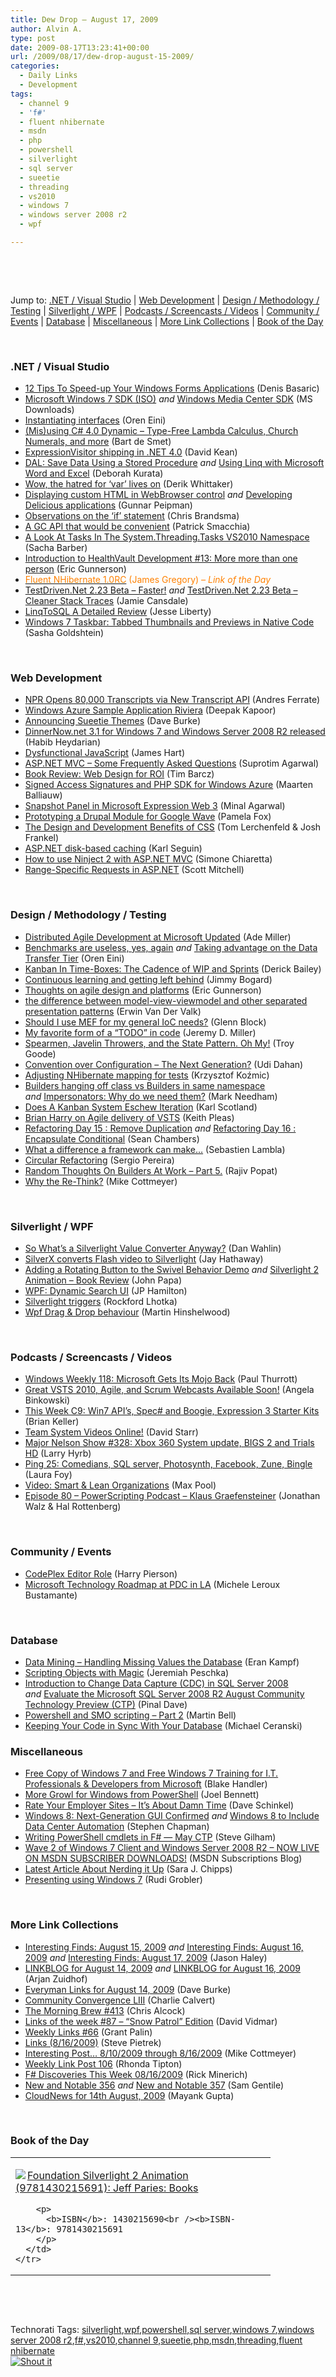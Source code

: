 ```yaml
---
title: Dew Drop – August 17, 2009
author: Alvin A.
type: post
date: 2009-08-17T13:23:41+00:00
url: /2009/08/17/dew-drop-august-15-2009/
categories:
  - Daily Links
  - Development
tags:
  - channel 9
  - 'f#'
  - fluent nhibernate
  - msdn
  - php
  - powershell
  - silverlight
  - sql server
  - sueetie
  - threading
  - vs2010
  - windows 7
  - windows server 2008 r2
  - wpf

---
```

&#160;

&#160;

Jump to: [.NET / Visual Studio][1] | [Web Development][2] | [Design / Methodology / Testing][3] | [Silverlight / WPF][4] | [Podcasts / Screencasts / Videos][5] | [Community / Events][6] | [Database][7] | [Miscellaneous][8] | [More Link Collections][9] | [Book of the Day][10] 

&#160;

### <a name="dotnet"></a>.NET / Visual Studio

  * [12 Tips To Speed-up Your Windows Forms Applications][11] (Denis Basaric) 
  * [Microsoft Windows 7 SDK (ISO)][12] _and_&#160;[Windows Media Center SDK][13] (MS Downloads) 
  * [Instantiating interfaces][14] (Oren Eini) 
  * [(Mis)using C# 4.0 Dynamic – Type-Free Lambda Calculus, Church Numerals, and more][15] (Bart de Smet) 
  * [ExpressionVisitor shipping in .NET 4.0][16] (David Kean) 
  * [DAL: Save Data Using a Stored Procedure][17] _and_&#160;[Using Linq with Microsoft Word and Excel][18] (Deborah Kurata) 
  * [Wow, the hatred for ‘var’ lives on][19] (Derik Whittaker) 
  * [Displaying custom HTML in WebBrowser control][20] _and_&#160;[Developing Delicious applications][21] (Gunnar Peipman) 
  * [Observations on the ‘if’ statement][22] (Chris Brandsma) 
  * [A GC API that would be convenient][23] (Patrick Smacchia) 
  * [A Look At Tasks In The System.Threading.Tasks VS2010 Namespace][24] (Sacha Barber) 
  * [Introduction to HealthVault Development #13: More more than one person][25] (Eric Gunnerson) 
  * [<font color="#ff8000">Fluent NHibernate 1.0RC</font>][26] <font color="#ff8000">(James Gregory) <em>– Link of the Day</em></font> 
  * [TestDriven.Net 2.23 Beta – Faster!][27] _and_&#160;[TestDriven.Net 2.23 Beta – Cleaner Stack Traces][28] (Jamie Cansdale) 
  * [LinqToSQL A Detailed Review][29] (Jesse Liberty) 
  * [Windows 7 Taskbar: Tabbed Thumbnails and Previews in Native Code][30] (Sasha Goldshtein) 

&#160;

### <a name="web"></a>Web Development

  * [NPR Opens 80,000 Transcripts via New Transcript API][31] (Andres Ferrate) 
  * [Windows Azure Sample Application Riviera][32] (Deepak Kapoor) 
  * [Announcing Sueetie Themes][33] (Dave Burke) 
  * [DinnerNow.net 3.1 for Windows 7 and Windows Server 2008 R2 released][34] (Habib Heydarian) 
  * [Dysfunctional JavaScript][35] (James Hart) 
  * [ASP.NET MVC &#8211; Some Frequently Asked Questions][36] (Suprotim Agarwal) 
  * [Book Review: Web Design for ROI][37] (Tim Barcz) 
  * [Signed Access Signatures and PHP SDK for Windows Azure][38] (Maarten Balliauw) 
  * [Snapshot Panel in Microsoft Expression Web 3][39] (Minal Agarwal) 
  * [Prototyping a Drupal Module for Google Wave][40] (Pamela Fox) 
  * [The Design and Development Benefits of CSS][41] (Tom Lerchenfeld & Josh Frankel) 
  * [ASP.NET disk-based caching][42] (Karl Seguin) 
  * [How to use Ninject 2 with ASP.NET MVC][43] (Simone Chiaretta) 
  * [Range-Specific Requests in ASP.NET][44] (Scott Mitchell) 

&#160;

### <a name="design"></a>Design / Methodology / Testing

  * [Distributed Agile Development at Microsoft Updated][45] (Ade Miller) 
  * [Benchmarks are useless, yes, again][46] _and_&#160;[Taking advantage on the Data Transfer Tier][47] (Oren Eini) 
  * [Kanban In Time-Boxes: The Cadence of WIP and Sprints][48] (Derick Bailey) 
  * [Continuous learning and getting left behind][49] (Jimmy Bogard) 
  * [Thoughts on agile design and platforms][50] (Eric Gunnerson) 
  * [the difference between model-view-viewmodel and other separated presentation patterns][51] (Erwin Van Der Valk) 
  * [Should I use MEF for my general IoC needs?][52] (Glenn Block) 
  * [My favorite form of a “TODO” in code][53] (Jeremy D. Miller) 
  * [Spearmen, Javelin Throwers, and the State Pattern. Oh My!][54] (Troy Goode) 
  * [Convention over Configuration – The Next Generation?][55] (Udi Dahan) 
  * [Adjusting NHibernate mapping for tests][56] (Krzysztof Koźmic) 
  * [Builders hanging off class vs Builders in same namespace][57] _and_&#160;[Impersonators: Why do we need them?][58] (Mark Needham) 
  * [Does A Kanban System Eschew Iteration][59] (Karl Scotland) 
  * [Brian Harry on Agile delivery of VSTS][60] (Keith Pleas) 
  * [Refactoring Day 15 : Remove Duplication][61] _and_&#160;[Refactoring Day 16 : Encapsulate Conditional][62] (Sean Chambers) 
  * [What a difference a framework can make…][63] (Sebastien Lambla) 
  * [Circular Refactoring][64] (Sergio Pereira) 
  * [Random Thoughts On Builders At Work &#8211; Part 5.][65] (Rajiv Popat) 
  * [Why the Re-Think?][66] (Mike Cottmeyer) 

&#160;

### <a name="silverlight"></a>Silverlight / WPF

  * [So What’s a Silverlight Value Converter Anyway?][67] (Dan Wahlin) 
  * [SilverX converts Flash video to Silverlight][68] (Jay Hathaway) 
  * [Adding a Rotating Button to the Swivel Behavior Demo][69] _and_&#160;[Silverlight 2 Animation – Book Review][70] (John Papa) 
  * [WPF: Dynamic Search UI][71] (JP Hamilton) 
  * [Silverlight triggers][72] (Rockford Lhotka) 
  * [Wpf Drag & Drop behaviour][73] (Martin Hinshelwood) 

&#160;

### <a name="podcasts"></a>Podcasts / Screencasts / Videos

  * [Windows Weekly 118: Microsoft Gets Its Mojo Back][74] (Paul Thurrott) 
  * [Great VSTS 2010, Agile, and Scrum Webcasts Available Soon!][75] (Angela Binkowski) 
  * [This Week C9: Win7 API&#8217;s, Spec# and Boogie, Expression 3 Starter Kits][76] (Brian Keller) 
  * [Team System Videos Online!][77] (David Starr) 
  * [Major Nelson Show #328: Xbox 360 System update, BIGS 2 and Trials HD][78] (Larry Hyrb) 
  * [Ping 25: Comedians, SQL server, Photosynth, Facebook, Zune, Bingle][79] (Laura Foy) 
  * [Video: Smart & Lean Organizations][80] (Max Pool) 
  * [Episode 80 &#8211; PowerScripting Podcast &#8211; Klaus Graefensteiner][81] (Jonathan Walz & Hal Rottenberg) 

&#160;

### <a name="events"></a>Community / Events

  * [CodePlex Editor Role][82] (Harry Pierson) 
  * [Microsoft Technology Roadmap at PDC in LA][83] (Michele Leroux Bustamante) 

&#160;

### <a name="db"></a>Database

  * [Data Mining – Handling Missing Values the Database][84] (Eran Kampf) 
  * [Scripting Objects with Magic][85] (Jeremiah Peschka) 
  * [Introduction to Change Data Capture (CDC) in SQL Server 2008][86] _and_&#160;[Evaluate the Microsoft SQL Server 2008 R2 August Community Technology Preview (CTP)][87] (Pinal Dave) 
  * [Powershell and SMO scripting – Part 2][88] (Martin Bell) 
  * [Keeping Your Code in Sync With Your Database][89] (Michael Ceranski) 

<a name="sp"></a>

### <a name="misc"></a>Miscellaneous

  * [Free Copy of Windows 7 and Free Windows 7 Training for I.T. Professionals & Developers from Microsoft][90] (Blake Handler) 
  * [More Growl for Windows from PowerShell][91] (Joel Bennett) 
  * [Rate Your Employer Sites – It’s About Damn Time][92] (Dave Schinkel) 
  * [Windows 8: Next-Generation GUI Confirmed][93] _and_&#160;[Windows 8 to Include Data Center Automation][94] (Stephen Chapman) 
  * [Writing PowerShell cmdlets in F# &#8212; May CTP][95] (Steve Gilham) 
  * [Wave 2 of Windows 7 Client and Windows Server 2008 R2 &#8211; NOW LIVE ON MSDN SUBSCRIBER DOWNLOADS!][96] (MSDN Subscriptions Blog) 
  * [Latest Article About Nerding it Up][97] (Sara J. Chipps) 
  * [Presenting using Windows 7][98] (Rudi Grobler) 

&#160;

### <a name="links"></a>More Link Collections

  * [Interesting Finds: August 15, 2009][99] _and_&#160;[Interesting Finds: August 16, 2009][100] _and_&#160;[Interesting Finds: August 17, 2009][101] (Jason Haley) 
  * [LINKBLOG for August 14, 2009][102] _and_&#160;[LINKBLOG for August 16, 2009][103] (Arjan Zuidhof) 
  * [Everyman Links for August 14, 2009][104] (Dave Burke) 
  * [Community Convergence LIII][105] (Charlie Calvert) 
  * [The Morning Brew #413][106] (Chris Alcock) 
  * [Links of the week #87 &#8211; “Snow Patrol” Edition][107] (David Vidmar) 
  * [Weekly Links #66][108] (Grant Palin) 
  * [Links (8/16/2009)][109] (Steve Pietrek) 
  * [Interesting Post&#8230; 8/10/2009 through 8/16/2009][110] (Mike Cottmeyer) 
  * [Weekly Link Post 106][111] (Rhonda Tipton) 
  * [F# Discoveries This Week 08/16/2009][112] (Rick Minerich) 
  * [New and Notable 356][113] _and_&#160;[New and Notable 357][114] (Sam Gentile) 
  * [CloudNews for 14th August, 2009][115] (Mayank Gupta) 

&#160;

### <a name="book"></a>Book of the Day

<div style="padding-bottom: 0px; margin: 0px; padding-left: 0px; padding-right: 0px; display: inline; float: none; padding-top: 0px" id="scid:7dc1bd33-94bd-46fd-a20b-0131235bcd47:a80216a0-8438-46f5-af10-2cbde2c7643e" class="wlWriterSmartContent">
  <table cellspacing="0" cellpadding="2" width="400" border="0" unselectable="on">
    <tr>
      <td valign="top" width="400">
        <p>
          <a title="Foundation Silverlight 2 Animation (9781430215691): Jeff Paries: Books" href="http://www.amazon.com/exec/obidos/ASIN/1430215690/alvinashcraft-20"><img data-recalc-dims="1" decoding="async" src="https://i0.wp.com/images.amazon.com/images/P/1430215690.01.MZZZZZZZ.jpg?w=660" border="0" align="left" style="float:left" />Foundation Silverlight 2 Animation (9781430215691): Jeff Paries: Books</a>
        </p>
        
        <p>
          <b>ISBN</b>: 1430215690<br /><b>ISBN-13</b>: 9781430215691
        </p>
      </td>
    </tr>
  </table>
</div>

&#160;

<div style="padding-bottom: 0px; margin: 0px; padding-left: 0px; padding-right: 0px; display: inline; float: none; padding-top: 0px" id="scid:C16BAC14-9A3D-4c50-9394-FBFEF7A93539:7186a7c3-4179-449b-9a26-6bd5167dd7c3" class="wlWriterSmartContent">
  <!--dotnetkickit-->
</div>

&#160;

<div style="padding-bottom: 0px; margin: 0px; padding-left: 0px; padding-right: 0px; display: inline; float: none; padding-top: 0px" id="scid:0767317B-992E-4b12-91E0-4F059A8CECA8:7fba2468-2ce7-4984-b932-4ae0831ee252" class="wlWriterSmartContent">
  Technorati Tags: <a href="http://technorati.com/tags/silverlight" rel="tag">silverlight</a>,<a href="http://technorati.com/tags/wpf" rel="tag">wpf</a>,<a href="http://technorati.com/tags/powershell" rel="tag">powershell</a>,<a href="http://technorati.com/tags/sql+server" rel="tag">sql server</a>,<a href="http://technorati.com/tags/windows+7" rel="tag">windows 7</a>,<a href="http://technorati.com/tags/windows+server+2008+r2" rel="tag">windows server 2008 r2</a>,<a href="http://technorati.com/tags/f%23" rel="tag">f#</a>,<a href="http://technorati.com/tags/vs2010" rel="tag">vs2010</a>,<a href="http://technorati.com/tags/channel+9" rel="tag">channel 9</a>,<a href="http://technorati.com/tags/sueetie" rel="tag">sueetie</a>,<a href="http://technorati.com/tags/php" rel="tag">php</a>,<a href="http://technorati.com/tags/msdn" rel="tag">msdn</a>,<a href="http://technorati.com/tags/threading" rel="tag">threading</a>,<a href="http://technorati.com/tags/fluent+nhibernate" rel="tag">fluent nhibernate</a>
</div>

<div class="wlWriterHeaderFooter" style="margin:0px; padding:0px 0px 0px 0px;">
  <div class="shoutIt">
    <a rev="vote-for" href="http://dotnetshoutout.com/Submit?url=http%3a%2f%2fwww.alvinashcraft.com%2f2009%2f08%2f17%2fdew-drop-august-15-2009%2f&title=Dew+Drop+-+August+17%2c+2009"><img decoding="async" alt="Shout it" src="http://dotnetshoutout.com/image.axd?url=https://morningdew-bpc6g3a0fgaxdxcu.eastus2-01.azurewebsites.net/2009/08/17/dew-drop-august-15-2009/" style="border:0px" /></a>
  </div>
</div>

 [1]: https://morningdew-bpc6g3a0fgaxdxcu.eastus2-01.azurewebsites.net/#dotnet
 [2]: https://morningdew-bpc6g3a0fgaxdxcu.eastus2-01.azurewebsites.net/#web
 [3]: https://morningdew-bpc6g3a0fgaxdxcu.eastus2-01.azurewebsites.net/#design
 [4]: https://morningdew-bpc6g3a0fgaxdxcu.eastus2-01.azurewebsites.net/#silverlight
 [5]: https://morningdew-bpc6g3a0fgaxdxcu.eastus2-01.azurewebsites.net/#podcasts
 [6]: https://morningdew-bpc6g3a0fgaxdxcu.eastus2-01.azurewebsites.net/#events
 [7]: https://morningdew-bpc6g3a0fgaxdxcu.eastus2-01.azurewebsites.net/#db
 [8]: https://morningdew-bpc6g3a0fgaxdxcu.eastus2-01.azurewebsites.net/#misc
 [9]: https://morningdew-bpc6g3a0fgaxdxcu.eastus2-01.azurewebsites.net/#links
 [10]: https://morningdew-bpc6g3a0fgaxdxcu.eastus2-01.azurewebsites.net/#book
 [11]: http://devcomponents.com/blog/?p=361
 [12]: http://feedproxy.google.com/~r/MicrosoftDownloadCenter/~3/_iQB_QaFgwE/details.aspx
 [13]: http://feedproxy.google.com/~r/MicrosoftDownloadCenter/~3/gtlkQaHHnCU/details.aspx
 [14]: http://feedproxy.google.com/~r/AyendeRahien/~3/YIETZN8jMy0/instantiating-interfaces.aspx
 [15]: http://community.bartdesmet.net/blogs/bart/archive/2009/08/17/mis-using-c-4-0-dynamic-type-free-lambda-calculus-church-numerals-and-more.aspx
 [16]: http://davesbox.com/archive/2009/08/14/expressionvisitor-shipping-in-net-4-0.aspx
 [17]: http://msmvps.com/blogs/deborahk/archive/2009/08/14/dal-save-data-using-a-stored-procedure.aspx
 [18]: http://msmvps.com/blogs/deborahk/archive/2009/08/14/using-linq-with-microsoft-word-and-excel.aspx
 [19]: http://feedproxy.google.com/~r/Devlicious/~3/ctmMZmm6p2I/wow-the-hatred-for-var-lives-on.aspx
 [20]: http://feedproxy.google.com/~r/gunnarpeipman/~3/_8e71Xt_e9Q/displaying-custom-html-in-webbrowser-control.aspx
 [21]: http://feedproxy.google.com/~r/gunnarpeipman/~3/jXr1g0LgMA4/developing-delicious-applications.aspx
 [22]: http://elegantcode.com/2009/08/14/observations-on-the-if-statement/
 [23]: http://codebetter.com/blogs/patricksmacchia/archive/2009/08/17/a-gc-api-that-would-be-convenient.aspx
 [24]: http://sachabarber.net/?p=528
 [25]: http://blogs.msdn.com/ericgu/archive/2009/08/14/introduction-to-healthvault-development-13-more-more-than-one-person.aspx
 [26]: http://feedproxy.google.com/~r/JamesGregory/~3/7YyucMjSzZ4/
 [27]: http://weblogs.asp.net/nunitaddin/archive/2009/08/14/testdriven-net-2-23-beta-faster.aspx
 [28]: http://weblogs.asp.net/nunitaddin/archive/2009/08/14/testdriven-net-2-23-beta-cleaner-stack-traces.aspx
 [29]: http://feedproxy.google.com/~r/JesseLiberty-SilverlightGeek/~3/SQ8IG6awg14/linqtosql-a-detailed-review.aspx
 [30]: http://feeds.dzone.com/~r/zones/dotnet/~3/aSoN6T-v-oU/windows-7-taskbar-tabbed
 [31]: http://feedproxy.google.com/~r/ProgrammableWeb/~3/azyTQoUoVN0/
 [32]: http://feedproxy.google.com/~r/OneDotNetWay/~3/wSBayQHO000/
 [33]: http://feedproxy.google.com/~r/DaveBurke/~3/uJOxAjdhoSI/post.aspx
 [34]: http://blogs.msdn.com/habibh/archive/2009/08/17/dinnernow-net-3-1-for-windows-7-and-windows-server-2008-r2-released.aspx
 [35]: http://blogs.ipona.com/james/archive/2009/08/14/8566.aspx
 [36]: http://feedproxy.google.com/~r/netCurryRecentArticles/~3/v9Ts_hvhk6Y/ShowArticle.aspx
 [37]: http://feedproxy.google.com/~r/Devlicious/~3/Gv6L3-IGF98/book-review-web-design-for-roi.aspx
 [38]: http://blog.maartenballiauw.be/post.aspx?id=5a101fe6-5427-4e7d-9b4f-7b6d4d80be4c
 [39]: http://feedproxy.google.com/~r/netCurryRecentArticles/~3/NPSTfyeGhjE/ShowArticle.aspx
 [40]: http://feedproxy.google.com/~r/GoogleWaveDeveloperBlog/~3/b9Ss2YewOhw/prototyping-drupal-module-for-google.html
 [41]: http://www.thycotic.com/the-design-and-development-benefits-of-css
 [42]: http://codebetter.com/blogs/karlseguin/archive/2009/08/15/asp-net-disk-based-caching.aspx
 [43]: http://feedproxy.google.com/~r/Codeclimber/~3/mHJ464BI9W4/how-to-use-ninject-2-with-asp.net-mvc.aspx
 [44]: http://feedproxy.google.com/~r/ScottOnWriting/~3/h-8dJ7HAuvY/13917.aspx
 [45]: http://www.ademiller.com/blogs/tech/2009/08/distributed-agile-development-at-microsoft-updated/?&owa_from=feed&owa_sid=
 [46]: http://feedproxy.google.com/~r/AyendeRahien/~3/txml6wT4wDk/benchmarks-are-useless-yes-again.aspx
 [47]: http://feedproxy.google.com/~r/AyendeRahien/~3/OMreGOJu78s/taking-advantage-on-the-data-transfer-tier.aspx
 [48]: http://feedproxy.google.com/~r/LosTechies/~3/SMoenGqcZKc/kanban-in-time-boxes-the-cadence-of-wip-and-sprints.aspx
 [49]: http://feedproxy.google.com/~r/LosTechies/~3/zjetSsvt5wY/continuous-learning-and-getting-left-behind.aspx
 [50]: http://blogs.msdn.com/ericgu/archive/2009/08/14/thoughts-on-agile-design-and-platforms.aspx
 [51]: http://blogs.msdn.com/erwinvandervalk/archive/2009/08/14/the-difference-between-model-view-viewmodel-and-other-separated-presentation-patterns.aspx
 [52]: http://feedproxy.google.com/~r/MyTechnobabble/~3/tiD7GvAWkH4/should-i-use-mef-for-my-general-ioc-needs.aspx
 [53]: http://codebetter.com/blogs/jeremy.miller/archive/2009/08/15/my-favorite-form-of-a-todo-in-code.aspx
 [54]: http://feedproxy.google.com/~r/Squaredroot/~3/YIxwxNYPWXg/
 [55]: http://feedproxy.google.com/~r/UdiDahan-TheSoftwareSimplist/~3/TzVpX7Da-Wo/
 [56]: http://feedproxy.google.com/~r/Devlicious/~3/QGkaefiBv1o/adjusting-nhibernate-mapping-for-tests.aspx
 [57]: http://feedproxy.google.com/~r/MarkNeedham/~3/oV_ZH0VZreI/
 [58]: http://feedproxy.google.com/~r/MarkNeedham/~3/s-abinet4QM/
 [59]: http://availagility.wordpress.com/2009/08/14/does-a-kanban-system-eschew-iteration/
 [60]: http://channel9.msdn.com/posts/KeithPleas/Brian-Harry-on-Agile-delivery-of-VSTS/
 [61]: http://feedproxy.google.com/~r/LosTechies/~3/gy-MPEMr4bE/refactoring-day-15-remove-duplication.aspx
 [62]: http://feedproxy.google.com/~r/LosTechies/~3/JjSZWSbqYMw/refactoring-day-16-encapsulate-conditional.aspx
 [63]: http://feedproxy.google.com/~r/SerialSeb/~3/Qyh-adtVukA/what-difference-framework-can-make.html
 [64]: http://feedproxy.google.com/~r/Devlicious/~3/ZD5afj2YAI4/circular-refactoring.aspx
 [65]: http://www.thousandtyone.com/blog/RandomThoughtsOnBuildersAtWorkPart5.aspx
 [66]: http://feedproxy.google.com/~r/LeadingAgile/~3/_r9_2UBH1Lc/why-re-think.html
 [67]: http://weblogs.asp.net/dwahlin/archive/2009/08/15/so-what-s-a-silverlight-value-converter-anyway.aspx
 [68]: http://www.pheedcontent.com/click.phdo?i=16457d84d4380fe52039fbf0d2a01aa3
 [69]: http://feedproxy.google.com/~r/JohnPapa/~3/EDNtX-ihun8/
 [70]: http://feedproxy.google.com/~r/JohnPapa/~3/3ljEgjiHw9g/
 [71]: http://www.jphamilton.net/post.aspx?id=4c303dc8-b2ac-4d04-9af0-8f2ffcfd1012
 [72]: http://www.lhotka.net/weblog/SilverlightTriggers.aspx
 [73]: http://feedproxy.google.com/~r/MartinHinshelwood/~3/v7YwW8A5Gsg/wpf-drag-amp-drop-behaviour.aspx
 [74]: http://www.winsupersite.com/paul/podcast.asp#118
 [75]: http://blogs.msdn.com/angelab/archive/2009/08/14/great-vsts-2010-agile-and-scrum-webcasts-available.aspx
 [76]: http://channel9.msdn.com/shows/This+Week+On+Channel+9/This-Week-C9-Win7-APIs-Spec-and-Boogie-Expression-3-Starter-Kits/
 [77]: http://www.pluralsight.com/community/blogs/starr/archive/2009/08/15/team-system-videos-online.aspx
 [78]: http://feedproxy.google.com/~r/MajorNelsonblogcast/~3/AYsIqHhcE1E/show-328-system-update-bigs-2-and-trials-hd.aspx
 [79]: http://channel9.msdn.com/shows/PingShow/Ping-25-Comedians-SQL-server-Photosynth-Facebook-Zune-Bingle/
 [80]: http://feedproxy.google.com/~r/codesqueeze/blog/~3/LBPNc6XFAVk/
 [81]: http://feedproxy.google.com/~r/Powerscripting/~3/fKmZekxp-Ng/index.php
 [82]: http://feedproxy.google.com/~r/Devhawk/~3/MZntYHVEjGQ/CodePlex+Editor+Role.aspx
 [83]: http://feedproxy.google.com/~r/dasblonde/~3/fxXYBghF0Fg/MicrosoftTechnologyRoadmapAtPDCInLA.aspx
 [84]: http://feedproxy.google.com/~r/EranKampf/~3/wlPpTWl4_i0/
 [85]: http://feedproxy.google.com/~r/facility9/~3/5zx_a_DgcYw/scripting-objects-with-magic
 [86]: http://blog.sqlauthority.com/2009/08/15/sql-server-introduction-to-change-data-capture-cdc-in-sql-server-2008/
 [87]: http://blog.sqlauthority.com/2009/08/16/sqlauthority-news-evaluate-the-microsoft-sql-server-2008-r2-august-community-technology-preview-ctp/
 [88]: http://sqlblogcasts.com/blogs/martinbell/archive/2009/08/15/Powershell-and-SMO-scripting-_2D00_-Part-2.aspx
 [89]: http://www.codecapers.com/2009/08/keep-your-code-in-sync-with-your.html
 [90]: http://bhandler.spaces.live.com/Blog/cns!70F64BC910C9F7F3!5861.entry
 [91]: http://huddledmasses.org/more-growl-for-windows-from-powershell/
 [92]: http://feedproxy.google.com/~r/CodeZest/~3/fI61kPK-u_E/rate-your-employer-sites-ndash-itrsquos-about-damn-time.aspx
 [93]: http://uxevangelist.blogspot.com/2009/08/windows-8-next-generation-gui-confirmed.html
 [94]: http://uxevangelist.blogspot.com/2009/08/windows-8-to-include-data-center.html
 [95]: http://stevegilham.blogspot.com/2009/08/writing-powershell-cmdlets-in-f-may-ctp.html
 [96]: http://blogs.msdn.com/msdnsubscriptions/archive/2009/08/14/wave-2-of-windows-7-client-and-windows-server-2008-r2-now-live-on-msdn-subscriber-downloads.aspx
 [97]: http://girldeveloper.com/articles/latest-article-about-nerding-it-up/
 [98]: http://dotnet.org.za/rudi/archive/2009/08/17/presenting-using-windows-7.aspx
 [99]: http://jasonhaley.com/blog/post.aspx?id=7a7ad92e-44bd-4f98-a544-19dc201bd2fa
 [100]: http://jasonhaley.com/blog/post.aspx?id=96469f5a-6d66-4cd0-9f35-13e91dfaa0b8
 [101]: http://jasonhaley.com/blog/post.aspx?id=5c66c37e-a550-4f4c-8d46-75fc5ceae62d
 [102]: http://feedproxy.google.com/~r/ArjansWorld/~3/Bk_xFsKiYPo/
 [103]: http://feedproxy.google.com/~r/ArjansWorld/~3/An8PE4Erd44/
 [104]: http://feedproxy.google.com/~r/DaveBurke/~3/pBSNPiEHPqU/post.aspx
 [105]: http://blogs.msdn.com/charlie/archive/2009/08/14/community-convergence-liii.aspx
 [106]: http://feedproxy.google.com/~r/ReflectivePerspective/~3/UiOZnC4DwEs/
 [107]: http://feeds.vidmar.net/~r/BiteMyBytes/~3/zGe8ddYUb2g/links-of-the-week-87---ldquosnow-patrolrdquo-edition.aspx
 [108]: http://grantpalin.com/2009/08/16/weekly-links-66/
 [109]: http://spietrek.blogspot.com/2009/08/links-8162009.html
 [110]: http://feedproxy.google.com/~r/LeadingAgile/~3/u1gg1DHHneM/interesting-post-8102009-through.html
 [111]: http://rtipton.wordpress.com/2009/08/14/weekly-link-post-106/
 [112]: http://www.atalasoft.com/cs/blogs/rickm/archive/2009/08/16/f-discoveries-this-week-08-16-2009.aspx
 [113]: http://feedproxy.google.com/~r/SamGentile/~3/VN5lrGsA2EI/
 [114]: http://feedproxy.google.com/~r/SamGentile/~3/2xDnPnOTZbs/
 [115]: http://feedproxy.google.com/~r/CloudAve/~3/dIh1TIcxomM/cloudnews-for-14th-august-2009